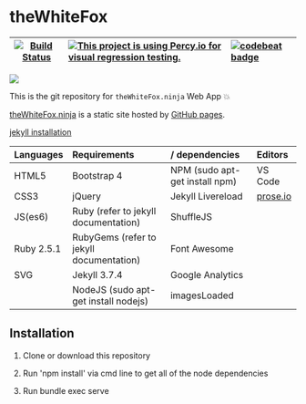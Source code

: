 # theWhiteFox

|[![Build Status](https://semaphoreci.com/api/v1/thewhitefox/thewhitefox/branches/gh-pages/shields_badge.svg)](https://semaphoreci.com/thewhitefox/thewhitefox)| [![This project is using Percy.io for visual regression testing.](https://percy.io/static/images/percy-badge.svg)](https://percy.io)      |    [![codebeat badge](https://codebeat.co/badges/121e5795-b2a2-48c8-b603-5ed2a591a36b)](https://codebeat.co/projects/github-com-thewhitefox-thewhitefox-gh-pages)       |
| ---------- | :--------------------------------------- | :-------------------------- |


![](http://thewhitefox.ninja/img/theWhiteFoxLogo04-GitHub.svg)

This is the git repository for `theWhiteFox.ninja` Web App :boom:

[theWhiteFox.ninja](http://theWhiteFox.ninja) is a static site hosted by [GitHub pages](http://pages.github.com/).

[jekyll installation](https://jekyllrb.com/docs/installation/)

| Languages   | Requirements                            | / dependencies                 | Editors                     |
| ---------- | :--------------------------------------- | :----------------------------- | :-------------------------- |
| HTML5      | Bootstrap 4                              | NPM (sudo apt-get install npm) | VS Code                     |
| CSS3       | jQuery                                   | Jekyll Livereload              | [prose.io](http://prose.io) |
| JS(es6)    | Ruby (refer to jekyll documentation)     | ShuffleJS                      |                             |
| Ruby 2.5.1 | RubyGems (refer to jekyll documentation) | Font Awesome                   |                             |
| SVG        | Jekyll 3.7.4                             | Google Analytics               |                             |
|            | NodeJS (sudo apt-get install nodejs)     | imagesLoaded                   |                             |
   

## Installation

1. Clone or download this repository

2. Run 'npm install' via cmd line to get all of the node dependencies

3. Run bundle exec serve
